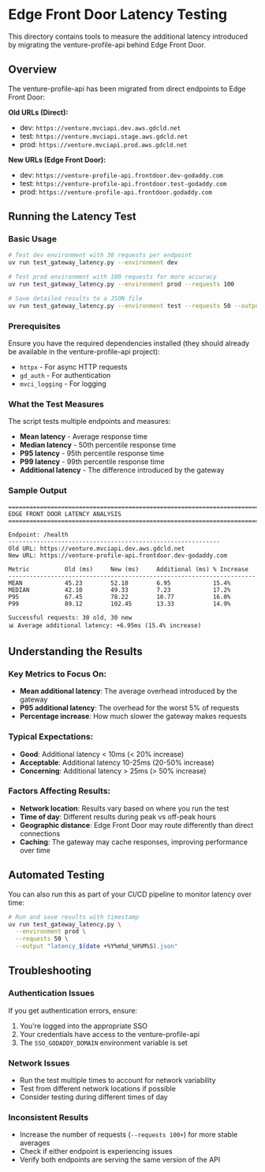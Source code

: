 # Edge Front Door Latency Testing

This directory contains tools to measure the additional latency introduced by migrating the venture-profile-api behind Edge Front Door.

## Overview

The venture-profile-api has been migrated from direct endpoints to Edge Front Door:

**Old URLs (Direct):**
- dev: `https://venture.mvciapi.dev.aws.gdcld.net`
- test: `https://venture.mvciapi.stage.aws.gdcld.net`  
- prod: `https://venture.mvciapi.prod.aws.gdcld.net`

**New URLs (Edge Front Door):**
- dev: `https://venture-profile-api.frontdoor.dev-godaddy.com`
- test: `https://venture-profile-api.frontdoor.test-godaddy.com`
- prod: `https://venture-profile-api.frontdoor.godaddy.com`

## Running the Latency Test

### Basic Usage

```bash
# Test dev environment with 30 requests per endpoint
uv run test_gateway_latency.py --environment dev

# Test prod environment with 100 requests for more accuracy
uv run test_gateway_latency.py --environment prod --requests 100

# Save detailed results to a JSON file
uv run test_gateway_latency.py --environment test --requests 50 --output latency_results.json
```

### Prerequisites

Ensure you have the required dependencies installed (they should already be available in the venture-profile-api project):
- `httpx` - For async HTTP requests
- `gd_auth` - For authentication
- `mvci_logging` - For logging

### What the Test Measures

The script tests multiple endpoints and measures:
- **Mean latency** - Average response time
- **Median latency** - 50th percentile response time
- **P95 latency** - 95th percentile response time
- **P99 latency** - 99th percentile response time
- **Additional latency** - The difference introduced by the gateway

### Sample Output

```
================================================================================
EDGE FRONT DOOR LATENCY ANALYSIS
================================================================================

Endpoint: /health
------------------------------------------------------------
Old URL: https://venture.mvciapi.dev.aws.gdcld.net
New URL: https://venture-profile-api.frontdoor.dev-godaddy.com

Metric          Old (ms)     New (ms)     Additional (ms) % Increase  
----------------------------------------------------------------------
MEAN            45.23        52.18        6.95            15.4%
MEDIAN          42.10        49.33        7.23            17.2%
P95             67.45        78.22        10.77           16.0%
P99             89.12        102.45       13.33           14.9%

Successful requests: 30 old, 30 new
📊 Average additional latency: +6.95ms (15.4% increase)
```

## Understanding the Results

### Key Metrics to Focus On:
- **Mean additional latency**: The average overhead introduced by the gateway
- **P95 additional latency**: The overhead for the worst 5% of requests
- **Percentage increase**: How much slower the gateway makes requests

### Typical Expectations:
- **Good**: Additional latency < 10ms (< 20% increase)
- **Acceptable**: Additional latency 10-25ms (20-50% increase)
- **Concerning**: Additional latency > 25ms (> 50% increase)

### Factors Affecting Results:
- **Network location**: Results vary based on where you run the test
- **Time of day**: Different results during peak vs off-peak hours
- **Geographic distance**: Edge Front Door may route differently than direct connections
- **Caching**: The gateway may cache responses, improving performance over time

## Automated Testing

You can also run this as part of your CI/CD pipeline to monitor latency over time:

```bash
# Run and save results with timestamp
uv run test_gateway_latency.py \
  --environment prod \
  --requests 50 \
  --output "latency_$(date +%Y%m%d_%H%M%S).json"
```

## Troubleshooting

### Authentication Issues
If you get authentication errors, ensure:
1. You're logged into the appropriate SSO
2. Your credentials have access to the venture-profile-api
3. The `SSO_GODADDY_DOMAIN` environment variable is set

### Network Issues
- Run the test multiple times to account for network variability
- Test from different network locations if possible
- Consider testing during different times of day

### Inconsistent Results
- Increase the number of requests (`--requests 100+`) for more stable averages
- Check if either endpoint is experiencing issues
- Verify both endpoints are serving the same version of the API
